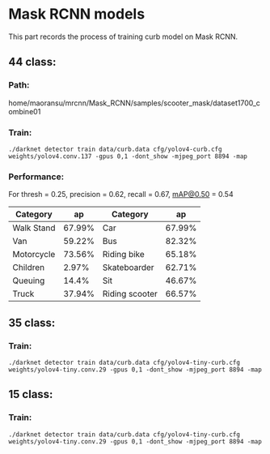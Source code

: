 # Mask RCNN models

This part records the process of training curb model on Mask RCNN.

## 44 class:
### Path:
home/maoransu/mrcnn/Mask_RCNN/samples/scooter_mask/dataset1700_combine01
### Train:
`./darknet detector train data/curb.data cfg/yolov4-curb.cfg weights/yolov4.conv.137 -gpus 0,1 -dont_show -mjpeg_port 8894 -map`

### Performance:
For thresh = 0.25, precision = 0.62, recall = 0.67, mAP@0.50 = 0.54

| Category | ap | Category | ap |
| ----------- | ----------- | ----------- | ----------- |
| Walk Stand | 67.99% | Car | 67.99% |
| Van | 59.22% | Bus | 82.32% |
| Motorcycle | 73.56% | Riding bike | 65.18% |
| Children | 2.97% | Skateboarder | 62.71% |
| Queuing | 14.4% | Sit | 46.67% |
| Truck | 37.94% | Riding scooter | 66.57% |

## 35 class:
### Train:
`./darknet detector train data/curb.data cfg/yolov4-tiny-curb.cfg weights/yolov4-tiny.conv.29 -gpus 0,1 -dont_show -mjpeg_port 8894 -map`

## 15 class:
### Train:
`./darknet detector train data/curb.data cfg/yolov4-tiny-curb.cfg weights/yolov4-tiny.conv.29 -gpus 0,1 -dont_show -mjpeg_port 8894 -map`

